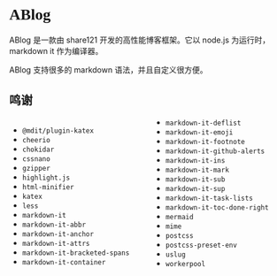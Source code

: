 <h1 style="font-family: Rousseau-Deco-2">ABlog</h1>

ABlog 是一款由 share121 开发的高性能博客框架。它以 node.js 为运行时，markdown it 作为编译器。

ABlog 支持很多的 markdown 语法，并且自定义很方便。

## 鸣谢

<div style="column-width: 15em">

- `@mdit/plugin-katex`
- `cheerio`
- `chokidar`
- `cssnano`
- `gzipper`
- `highlight.js`
- `html-minifier`
- `katex`
- `less`
- `markdown-it`
- `markdown-it-abbr`
- `markdown-it-anchor`
- `markdown-it-attrs`
- `markdown-it-bracketed-spans`
- `markdown-it-container`
- `markdown-it-deflist`
- `markdown-it-emoji`
- `markdown-it-footnote`
- `markdown-it-github-alerts`
- `markdown-it-ins`
- `markdown-it-mark`
- `markdown-it-sub`
- `markdown-it-sup`
- `markdown-it-task-lists`
- `markdown-it-toc-done-right`
- `mermaid`
- `mime`
- `postcss`
- `postcss-preset-env`
- `uslug`
- `workerpool`

</div>
